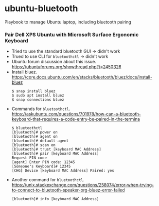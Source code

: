 # ubuntu-bluetooth
Playbook to manage Ubuntu laptop, including bluetooth pairing

### Pair Dell XPS Ubuntu with Microsoft Surface Ergonomic Keyboard
* Tried to use the standard bluetooth GUI -> didn't work
* Trued to use CLI for `bluetoothctl` -> didn't work
* Ubuntu forum discussion about this issue.  https://ubuntuforums.org/showthread.php?t=2450326
* Install bluez.  https://core.docs.ubuntu.com/en/stacks/bluetooth/bluez/docs/install-bluez
    ```
    $ snap install bluez
    $ sudo apt install bluez
    $ snap connections bluez
    ```
* Commands for `bluetoothctl`.  https://askubuntu.com/questions/701978/how-can-a-bluetooth-keyboard-that-requires-a-code-entry-be-paired-in-the-termina
    ```
    $ bluetoothctl
    [bluetooth]# power on
    [bluetooth]# agent on
    [bluetooth]# default-agent 
    [bluetooth]# scan on
    [bluetooth]# trust [keyboard MAC Address]
    [bluetooth]# pair [keyboard MAC Address]
    Request PIN code
    [agent] Enter PIN code: 12345
    [Someone's Keyboard]# 12345
    [CHG] Device [keyboard MAC Address] Paired: yes
    ```
* Another command for `bluetoothctl`.  https://unix.stackexchange.com/questions/258074/error-when-trying-to-connect-to-bluetooth-speaker-org-bluez-error-failed
    ```
    [bluetooth]# info [keyboard MAC Address]
    ```
